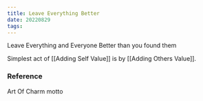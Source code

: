 ```yaml
---
title: Leave Everything Better
date: 20220829
tags:
---
```


Leave Everything and Everyone Better than you found them

Simplest act of [[Adding Self Value]] is by [[Adding Others Value]]. 



### Reference
Art Of Charm motto